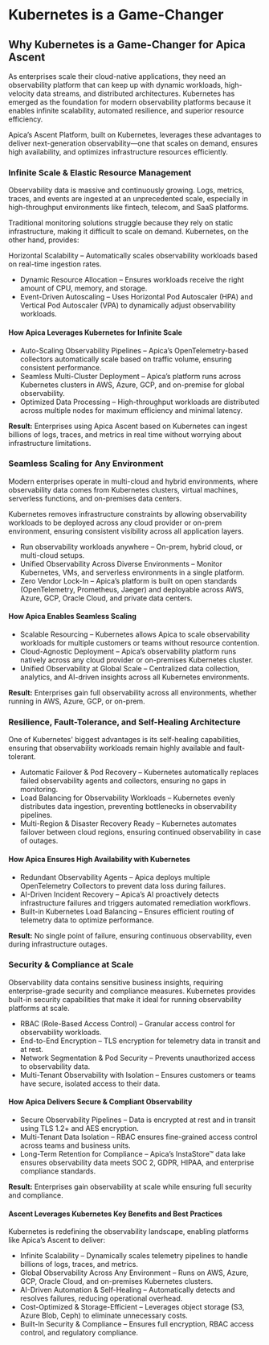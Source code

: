 # Kubernetes is a Game-Changer

## Why Kubernetes is a Game-Changer for Apica Ascent

As enterprises scale their cloud-native applications, they need an observability platform that can keep up with dynamic workloads, high-velocity data streams, and distributed architectures. Kubernetes has emerged as the foundation for modern observability platforms because it enables infinite scalability, automated resilience, and superior resource efficiency.

Apica’s Ascent Platform, built on Kubernetes, leverages these advantages to deliver next-generation observability—one that scales on demand, ensures high availability, and optimizes infrastructure resources efficiently.

### Infinite Scale & Elastic Resource Management

Observability data is massive and continuously growing. Logs, metrics, traces, and events are ingested at an unprecedented scale, especially in high-throughput environments like fintech, telecom, and SaaS platforms.

Traditional monitoring solutions struggle because they rely on static infrastructure, making it difficult to scale on demand. Kubernetes, on the other hand, provides:

Horizontal Scalability – Automatically scales observability workloads based on real-time ingestion rates.

* Dynamic Resource Allocation – Ensures workloads receive the right amount of CPU, memory, and storage.
* Event-Driven Autoscaling – Uses Horizontal Pod Autoscaler (HPA) and Vertical Pod Autoscaler (VPA) to dynamically adjust observability workloads.

#### How Apica Leverages Kubernetes for Infinite Scale

* Auto-Scaling Observability Pipelines – Apica’s OpenTelemetry-based collectors automatically scale based on traffic volume, ensuring consistent performance.
* Seamless Multi-Cluster Deployment – Apica’s platform runs across Kubernetes clusters in AWS, Azure, GCP, and on-premise for global observability.
* Optimized Data Processing – High-throughput workloads are distributed across multiple nodes for maximum efficiency and minimal latency.

**Result:** Enterprises using Apica Ascent based on Kubernetes can ingest billions of logs, traces, and metrics in real time without worrying about infrastructure limitations.

### Seamless Scaling for Any Environment

Modern enterprises operate in multi-cloud and hybrid environments, where observability data comes from Kubernetes clusters, virtual machines, serverless functions, and on-premises data centers.

Kubernetes removes infrastructure constraints by allowing observability workloads to be deployed across any cloud provider or on-prem environment, ensuring consistent visibility across all application layers.

* Run observability workloads anywhere – On-prem, hybrid cloud, or multi-cloud setups.
* Unified Observability Across Diverse Environments – Monitor Kubernetes, VMs, and serverless environments in a single platform.
* Zero Vendor Lock-In – Apica’s platform is built on open standards (OpenTelemetry, Prometheus, Jaeger) and deployable across AWS, Azure, GCP, Oracle Cloud, and private data centers.

#### How Apica Enables Seamless Scaling

* Scalable Resourcing – Kubernetes allows Apica to scale observability workloads for multiple customers or teams without resource contention.
* Cloud-Agnostic Deployment – Apica’s observability platform runs natively across any cloud provider or on-premises Kubernetes cluster.
* Unified Observability at Global Scale – Centralized data collection, analytics, and AI-driven insights across all Kubernetes environments.

**Result:** Enterprises gain full observability across all environments, whether running in AWS, Azure, GCP, or on-prem.

### Resilience, Fault-Tolerance, and Self-Healing Architecture

One of Kubernetes' biggest advantages is its self-healing capabilities, ensuring that observability workloads remain highly available and fault-tolerant.

* Automatic Failover & Pod Recovery – Kubernetes automatically replaces failed observability agents and collectors, ensuring no gaps in monitoring.
* Load Balancing for Observability Workloads – Kubernetes evenly distributes data ingestion, preventing bottlenecks in observability pipelines.
* Multi-Region & Disaster Recovery Ready – Kubernetes automates failover between cloud regions, ensuring continued observability in case of outages.

#### How Apica Ensures High Availability with Kubernetes

* Redundant Observability Agents – Apica deploys multiple OpenTelemetry Collectors to prevent data loss during failures.
* AI-Driven Incident Recovery – Apica’s AI proactively detects infrastructure failures and triggers automated remediation workflows.
* Built-in Kubernetes Load Balancing – Ensures efficient routing of telemetry data to optimize performance.

**Result:** No single point of failure, ensuring continuous observability, even during infrastructure outages.

### Security & Compliance at Scale

Observability data contains sensitive business insights, requiring enterprise-grade security and compliance measures. Kubernetes provides built-in security capabilities that make it ideal for running observability platforms at scale.

* RBAC (Role-Based Access Control) – Granular access control for observability workloads.
* End-to-End Encryption – TLS encryption for telemetry data in transit and at rest.
* Network Segmentation & Pod Security – Prevents unauthorized access to observability data.
* Multi-Tenant Observability with Isolation – Ensures customers or teams have secure, isolated access to their data.

#### How Apica Delivers Secure & Compliant Observability

* Secure Observability Pipelines – Data is encrypted at rest and in transit using TLS 1.2+ and AES encryption.
* Multi-Tenant Data Isolation – RBAC ensures fine-grained access control across teams and business units.
* Long-Term Retention for Compliance – Apica’s InstaStore™ data lake ensures observability data meets SOC 2, GDPR, HIPAA, and enterprise compliance standards.

**Result:** Enterprises gain observability at scale while ensuring full security and compliance.

#### Ascent Leverages Kubernetes Key Benefits and Best Practices

Kubernetes is redefining the observability landscape, enabling platforms like Apica’s Ascent to deliver:

* Infinite Scalability – Dynamically scales telemetry pipelines to handle billions of logs, traces, and metrics.
* Global Observability Across Any Environment – Runs on AWS, Azure, GCP, Oracle Cloud, and on-premises Kubernetes clusters.
* AI-Driven Automation & Self-Healing – Automatically detects and resolves failures, reducing operational overhead.
* Cost-Optimized & Storage-Efficient – Leverages object storage (S3, Azure Blob, Ceph) to eliminate unnecessary costs.
* Built-In Security & Compliance – Ensures full encryption, RBAC access control, and regulatory compliance.
